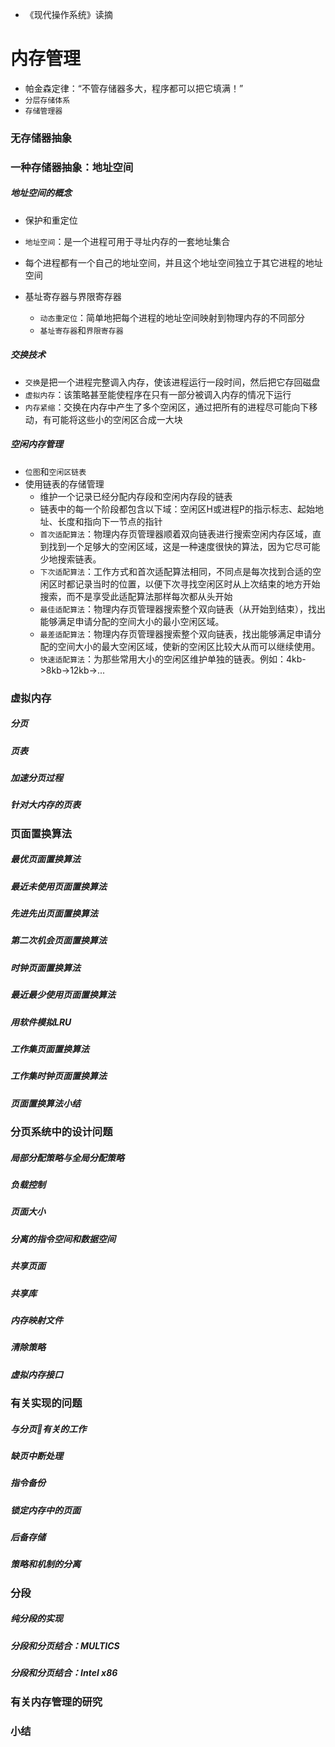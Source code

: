 - 《现代操作系统》读摘

# 内存管理

- 帕金森定律：“不管存储器多大，程序都可以把它填满！”
- `分层存储体系`
- `存储管理器`

### 无存储器抽象

### 一种存储器抽象：地址空间

##### 地址空间的概念

- 保护和重定位
- `地址空间`：是一个进程可用于寻址内存的一套地址集合
- 每个进程都有一个自己的地址空间，并且这个地址空间独立于其它进程的地址空间

- 基址寄存器与界限寄存器
  - `动态重定位`：简单地把每个进程的地址空间映射到物理内存的不同部分
  - `基址寄存器`和`界限寄存器`

##### 交换技术

- `交换`是把一个进程完整调入内存，使该进程运行一段时间，然后把它存回磁盘
- `虚拟内存`：该策略甚至能使程序在只有一部分被调入内存的情况下运行
- `内存紧缩`：交换在内存中产生了多个空闲区，通过把所有的进程尽可能向下移动，有可能将这些小的空闲区合成一大块

##### 空闲内存管理

- `位图`和`空闲区链表`
- 使用链表的存储管理
  - 维护一个记录已经分配内存段和空闲内存段的链表
  - 链表中的每一个阶段都包含以下域：空闲区H或进程P的指示标志、起始地址、长度和指向下一节点的指针
  - `首次适配算法`：物理内存页管理器顺着双向链表进行搜索空闲内存区域，直到找到一个足够大的空闲区域，这是一种速度很快的算法，因为它尽可能少地搜索链表。
  - `下次适配算法`：工作方式和首次适配算法相同，不同点是每次找到合适的空闲区时都记录当时的位置，以便下次寻找空闲区时从上次结束的地方开始搜索，而不是享受此适配算法那样每次都从头开始
  - `最佳适配算法`：物理内存页管理器搜索整个双向链表（从开始到结束），找出能够满足申请分配的空间大小的最小空闲区域。
  - `最差适配算法`：物理内存页管理器搜索整个双向链表，找出能够满足申请分配的空间大小的最大空闲区域，使新的空闲区比较大从而可以继续使用。
  - `快速适配算法`：为那些常用大小的空闲区维护单独的链表。例如：4kb->8kb->12kb->...

### 虚拟内存

##### 分页
##### 页表
##### 加速分页过程
##### 针对大内存的页表

### 页面置换算法

##### 最优页面置换算法
##### 最近未使用页面置换算法
##### 先进先出页面置换算法
##### 第二次机会页面置换算法
##### 时钟页面置换算法
##### 最近最少使用页面置换算法
##### 用软件模拟LRU
##### 工作集页面置换算法
##### 工作集时钟页面置换算法
##### 页面置换算法小结

### 分页系统中的设计问题

##### 局部分配策略与全局分配策略
##### 负载控制
##### 页面大小
##### 分离的指令空间和数据空间
##### 共享页面
##### 共享库
##### 内存映射文件
##### 清除策略
##### 虚拟内存接口

### 有关实现的问题

##### 与分页有关的工作
##### 缺页中断处理
##### 指令备份
##### 锁定内存中的页面
##### 后备存储
##### 策略和机制的分离

### 分段

##### 纯分段的实现
##### 分段和分页结合：MULTICS
##### 分段和分页结合：Intel x86

### 有关内存管理的研究

### 小结
